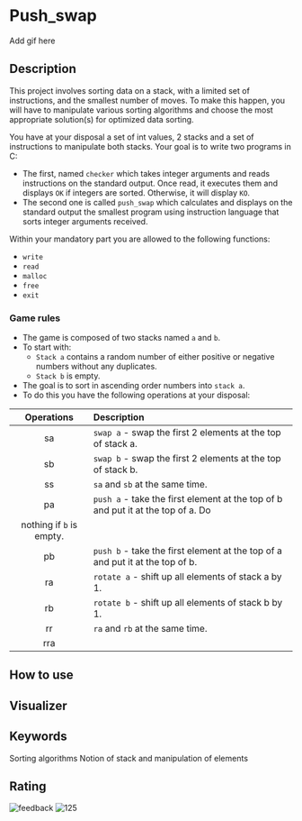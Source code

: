 # Push_swap
Add gif here
## Description

This project involves sorting data on a stack, with a limited set of instructions, and the smallest number of moves. To make this happen, you will have to manipulate various sorting algorithms and choose the most appropriate solution(s) for optimized data sorting.


You have at your disposal a set of int values, 2 stacks and a set of instructions to manipulate both stacks.
Your goal is to write two programs in C:

- The first, named `checker` which takes integer arguments and reads instructions on the standard output. Once read, it executes them and displays `OK` if integers are sorted. Otherwise, it will display `KO`.
- The second one is called `push_swap` which calculates and displays on the standard output the smallest program using instruction language that sorts integer arguments received.

Within your mandatory part you are allowed to the following functions:
- `write`
- `read`
- `malloc`
- `free`
- `exit`
 
### Game rules
- The game is composed of two stacks named `a` and `b`.
- To start with:
  - `Stack a` contains a random number of either positive or negative numbers without any duplicates.
  - `Stack b` is empty.
- The goal is to sort in ascending order numbers into `stack a`.
- To do this you have the following operations at your disposal:

| Operations | Description |
| :---:      | :---        |
| sa | `swap a` - swap the first 2 elements at the top of stack a. |
| sb | `swap b` - swap the first 2 elements at the top of stack b. |
| ss | `sa` and `sb` at the same time. |
| pa | `push a` - take the first element at the top of b and put it at the top of a. Do
nothing if `b` is empty. |
| pb | `push b` - take the first element at the top of a and put it at the top of b. |
| ra | `rotate a` - shift up all elements of stack a by 1. |
| rb | `rotate b` - shift up all elements of stack b by 1. |
| rr | `ra` and `rb` at the same time. |
| rra | 
 
## How to use
 
 
 
 
## Visualizer
 
 
## Keywords
Sorting algorithms
Notion of stack and manipulation of elements
 

## Rating
![feedback](https://user-images.githubusercontent.com/93189576/204519215-f600805a-758d-4e08-88b8-8f375f4d018e.png)
![125](https://user-images.githubusercontent.com/93189576/204518133-d79e2a49-f394-4c71-b76b-0f29c89c7d37.png)
